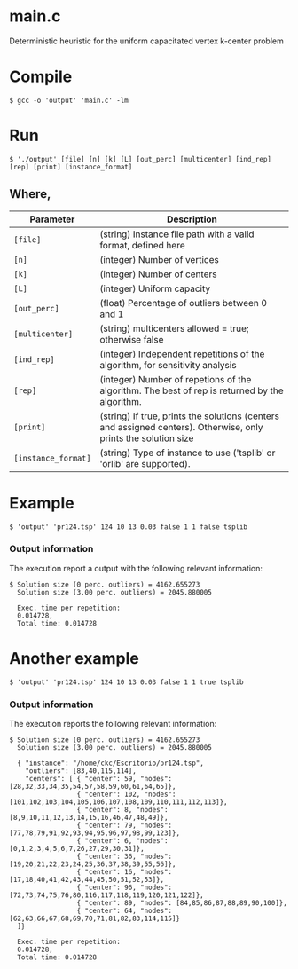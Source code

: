 # main.c
Deterministic heuristic for the uniform capacitated vertex k-center problem

# Compile

```
$ gcc -o 'output' 'main.c' -lm

```

# Run

```
$ './output' [file] [n] [k] [L] [out_perc] [multicenter] [ind_rep] [rep] [print] [instance_format]
```

## Where,

|  Parameter |                                          Description                                          |
|----------|---------------------------------------------------------------------------------------------|
| `[file]` | (string) Instance file path with a valid format, defined here                                    |
| `[n]`    | (integer) Number of vertices  |
| `[k]`    | (integer) Number of centers   |
| `[L]`    | (integer) Uniform capacity    |
| `[out_perc]` | (float) Percentage of outliers between 0 and 1  |
| `[multicenter]` | (string) multicenters allowed = true; otherwise false  |
| `[ind_rep]`    | (integer) Independent repetitions of the algorithm, for sensitivity analysis |
| `[rep]`    | (integer) Number of repetions of the algorithm. The best of rep is returned by the algorithm. |
| `[print]`    | (string) If true, prints the solutions (centers and assigned centers). Otherwise, only prints the solution size |
| `[instance_format]`    | (string) Type of instance to use ('tsplib' or 'orlib' are supported). |

# Example
```
$ 'output' 'pr124.tsp' 124 10 13 0.03 false 1 1 false tsplib
```

### Output information
The execution report a output with the following relevant information:

```
$ Solution size (0 perc. outliers) = 4162.655273
  Solution size (3.00 perc. outliers) = 2045.880005
  
  Exec. time per repetition:
  0.014728,
  Total time: 0.014728 
```
# Another example

```
$ 'output' 'pr124.tsp' 124 10 13 0.03 false 1 1 true tsplib
```

### Output information
The execution reports the following relevant information:

```
$ Solution size (0 perc. outliers) = 4162.655273 
  Solution size (3.00 perc. outliers) = 2045.880005 

  { "instance": "/home/ckc/Escritorio/pr124.tsp", 
    "outliers": [83,40,115,114], 
    "centers": [ { "center": 59, "nodes": [28,32,33,34,35,54,57,58,59,60,61,64,65]},
                 { "center": 102, "nodes": [101,102,103,104,105,106,107,108,109,110,111,112,113]},
                 { "center": 8, "nodes": [8,9,10,11,12,13,14,15,16,46,47,48,49]},
                 { "center": 79, "nodes": [77,78,79,91,92,93,94,95,96,97,98,99,123]},
                 { "center": 6, "nodes": [0,1,2,3,4,5,6,7,26,27,29,30,31]},
                 { "center": 36, "nodes": [19,20,21,22,23,24,25,36,37,38,39,55,56]},
                 { "center": 16, "nodes": [17,18,40,41,42,43,44,45,50,51,52,53]},
                 { "center": 96, "nodes": [72,73,74,75,76,80,116,117,118,119,120,121,122]},
                 { "center": 89, "nodes": [84,85,86,87,88,89,90,100]},
                 { "center": 64, "nodes": [62,63,66,67,68,69,70,71,81,82,83,114,115]}
  ]}
  
  Exec. time per repetition:
  0.014728,
  Total time: 0.014728
 ```
  

